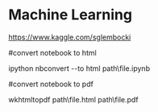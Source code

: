 # Machine Learning

https://www.kaggle.com/sglembocki

#convert notebook to html

ipython nbconvert --to html path\file.ipynb

#convert notebook to pdf

wkhtmltopdf path\file.html path\file.pdf
